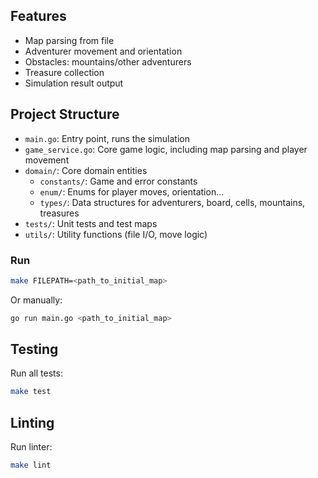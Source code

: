 ## Features
- Map parsing from file
- Adventurer movement and orientation
- Obstacles: mountains/other adventurers
- Treasure collection
- Simulation result output

## Project Structure
- `main.go`: Entry point, runs the simulation
- `game_service.go`: Core game logic, including map parsing and player movement
- `domain/`: Core domain entities
  - `constants/`: Game and error constants
  - `enum/`: Enums for player moves, orientation...
  - `types/`: Data structures for adventurers, board, cells, mountains, treasures
- `tests/`: Unit tests and test maps
- `utils/`: Utility functions (file I/O, move logic)


### Run

```sh
make FILEPATH=<path_to_initial_map>  
```
Or manually:
```sh
go run main.go <path_to_initial_map>
```

## Testing
Run all tests:
```sh
make test
```

## Linting
Run linter:
```sh
make lint
```
